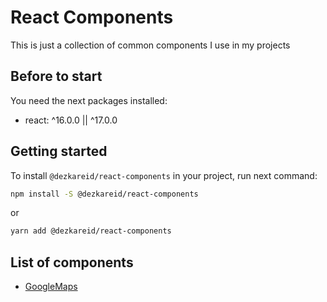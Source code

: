 # React Components

This is just a collection of common components I use in my projects

## Before to start
You need the next packages installed:
* react: ^16.0.0 || ^17.0.0

## Getting started

To install `@dezkareid/react-components` in your project, run next command:

```bash
npm install -S @dezkareid/react-components
```

or

```bash
yarn add @dezkareid/react-components
```

## List of components

* [GoogleMaps](src/GoogleMaps/README.md)
